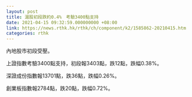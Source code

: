 ```yaml
---
layout: post
title: 滬股初段跌約0.4%　考驗3400點支持
date: 2021-04-15 09:32:59.000000000 +08:00
link: https://news.rthk.hk/rthk/ch/component/k2/1585862-20210415.htm
categories: rthk
---
```


內地股市初段受壓。

上證指數考驗3400點支持，初段報3403點，跌12點，跌幅0.38%。

深證成份指數報13701點，跌36點，跌幅0.26%。

創業板指數報2784點，跌20點，跌幅0.72%。
